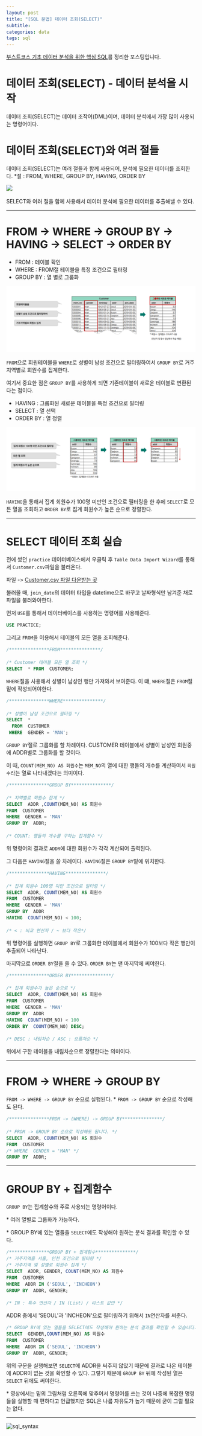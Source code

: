 ```yaml
---
layout: post
title: "[SQL 문법] 데이터 조회(SELECT)"
subtitle:
categories: data
tags: sql
---
```


[부스트코스 기초 데이터 분석을 위한 핵심 SQL](https://www.boostcourse.org/ds102/joinLectures/114920)를 정리한 포스팅입니다.

# 데이터 조회(SELECT) - 데이터 분석을 시작

데이터 조회(SELECT)는 데이터 조작어(DML)이며, 데이터 분석에서 가장 많이 사용되는 명령어이다.

# 데이터 조회(SELECT)와 여러 절들

데이터 조회(SELECT)는 여러 절들과 함께 사용되어, 분석에 필요한 데이터를 조회한다. \*절 : FROM, WHERE, GROUP BY, HAVING, ORDER BY

![](https://cphinf.pstatic.net/mooc/20210305_123/1614902771281ob4FP_PNG/image.PNG)

SELECT와 여러 절을 함께 사용해서 데이터 분석에 필요한 데이터를 추출해낼 수 있다.

---

# FROM -> WHERE -> GROUP BY -> HAVING -> SELECT -> ORDER BY

- FROM : 테이블 확인
- WHERE : FROM절 테이블을 특정 조건으로 필터링
- GROUP BY : 열 별로 그룹화

![from&where&group_by](/assets/img/posts/from&where&group_by.png)

`FROM`으로 회원테이블을 `WHERE`로 성별이 남성 조건으로 필터링하여서 `GROUP BY`로 거주지역별로 회원수를 집계한다.

여기서 중요한 점은 `GROUP BY`를 사용하게 되면 기존테이블이 새로운 테이블로 변환된다는 점이다.

- HAVING : 그룹화된 새로운 테이블을 특정 조건으로 필터링
- SELECT : 열 선택
- ORDER BY : 열 정렬

![having&select&order_by](/assets/img/posts/having&select&order_by.png)

`HAVING`을 통해서 집계 회원수가 100명 미만인 조건으로 필터링을 한 후에 `SELECT`로 모든 열을 조회하고 `ORDER BY`로 집계 회원수가 높은 순으로 정렬한다.

---

# SELECT 데이터 조회 실습

전에 썼던 `practice` 데이터베이스에서 우클릭 후 `Table Data Import Wizard`를 통해서 `Customer.csv`파일을 불러온다.

파일 -> [Customer.csv 파일 다운받는 곳](https://www.boostcourse.org/ds102/lecture/373356?isDesc=false)

불러올 때, `join_date`의 데이터 타입을 datetime으로 바꾸고 날짜형식만 남겨준 채로 파일을 불러와야한다.

먼저 `USE`를 통해서 데이터베이스를 사용하는 명령어를 사용해준다.

```sql
USE PRACTICE;
```

그리고 `FROM`을 이용해서 테이블의 모든 열을 조회해준다.

```sql
/***************FROM***************/

/* Customer 테이블 모든 열 조회 */
SELECT  * FROM  CUSTOMER;
```

`WHERE`절을 사용해서 성별이 남성인 행만 가져와서 보여준다. 이 떄, `WHERE`절은 `FROM`절 밑에 작성되어야한다.

```sql
/***************WHERE***************/

/* 성별이 남성 조건으로 필터링 */
SELECT  *
  FROM  CUSTOMER
 WHERE  GENDER = 'MAN';
```

`GROUP BY`절로 그룹화를 할 차례이다. CUSTOMER 테이블에서 성별이 남성인 회원중에 ADDR별로 그룹화를 할 것이다.

이 때, `COUNT(MEM_NO) AS 회원수`는 `MEM_NO`의 열에 대한 행들의 개수를 계산하여서 `회원수`라는 열로 나타내겠다는 의미이다.

```sql
/***************GROUP BY***************/

/* 지역별로 회원수 집계 */
SELECT  ADDR ,COUNT(MEM_NO) AS 회원수
FROM  CUSTOMER
WHERE  GENDER = 'MAN'
GROUP BY  ADDR;

/* COUNT: 행들의 개수를 구하는 집계함수 */
```

위 명령어의 결과로 `ADDR`에 대한 회원수가 각각 계산되어 출력된다.

그 다음은 `HAVING`절을 쓸 차례이다. `HAVING`절은 `GROUP BY`밑에 위치한다.

```sql
/***************HAVING***************/

/* 집계 회원수 100명 미만 조건으로 필터링 */
SELECT  ADDR, COUNT(MEM_NO) AS 회원수
FROM  CUSTOMER
WHERE  GENDER = 'MAN'
GROUP BY  ADDR
HAVING  COUNT(MEM_NO) < 100;

/* < : 비교 연산자 / ~ 보다 작은*/
```

위 명령어를 실행하면 `GROUP BY`로 그룹화한 테이블에서 회원수가 100보다 작은 행만이 추출되어 나타난다.

마지막으로 `ORDER BY`절을 쓸 수 있다. `ORDER BY`는 맨 마지막에 써야한다.

```sql
/***************ORDER BY***************/

/* 집계 회원수가 높은 순으로 */
SELECT  ADDR, COUNT(MEM_NO) AS 회원수
FROM  CUSTOMER
WHERE  GENDER = 'MAN'
GROUP BY  ADDR
HAVING  COUNT(MEM_NO) < 100
ORDER BY  COUNT(MEM_NO) DESC;

/* DESC : 내림차순 / ASC : 오름차순 */
```

위에서 구한 테이블을 내림차순으로 정렬한다는 의미이다.

---

# FROM -> WHERE -> GROUP BY

`FROM -> WHERE -> GROUP BY` 순으로 실행된다. \* `FROM -> GROUP BY` 순으로 작성해도 된다.

```sql
/***************FROM -> (WHERE) -> GROUP BY***************/

/* FROM -> GROUP BY 순으로 작성해도 됩니다. */
SELECT  ADDR, COUNT(MEM_NO) AS 회원수
FROM  CUSTOMER
/* WHERE  GENDER = 'MAN' */
GROUP BY  ADDR;
```

---

# GROUP BY + 집계함수

`GROUP BY`는 집계함수와 주로 사용되는 명령어이다.

\* 여러 열별로 그룹화가 가능하다.

\* GROUP BY에 있는 열들을 `SELECT`에도 작성해야 원하는 분석 결과를 확인할 수 있다.

```sql
/***************GROUP BY + 집계함수***************/
/* 거주지역을 서울, 인천 조건으로 필터링 */
/* 거주지역 및 성별로 회원수 집계 */
SELECT  ADDR, GENDER, COUNT(MEM_NO) AS 회원수
FROM  CUSTOMER
WHERE  ADDR IN ('SEOUL', 'INCHEON')
GROUP BY  ADDR, GENDER;

/* IN : 특수 연산자 / IN (List) / 리스트 값만 */
```

ADDR 중에서 'SEOUL'과 'INCHEON'으로 필터링하기 위해서 `IN`연산자를 써준다.

```sql
/* GROUP BY에 있는 열들을 SELECT에도 작성해야 원하는 분석 결과를 확인할 수 있습니다. */
SELECT  GENDER,COUNT(MEM_NO) AS 회원수
FROM  CUSTOMER
WHERE  ADDR IN ('SEOUL', 'INCHEON')
GROUP BY  ADDR, GENDER;
```

위의 구문을 실행해보면 `SELECT`에 ADDR을 써주지 않았기 때문에 결과로 나온 테이블에 ADDR이 없는 것을 확인할 수 있다. 그렇기 때문에 `GROUP BY` 뒤에 작성된 열은 `SELECT` 뒤에도 써야한다.

\* 영상에서는 밑의 그림처럼 오른쪽에 맞추어서 명령어를 쓰는 것이 나중에 복잡한 명령들을 실행할 때 편하다고 언급했지만 SQL은 나름 자유도가 높기 때문에 굳이 그럴 필요는 없다.

---

![sql_syntax](https://cphinf.pstatic.net/mooc/20210309_203/1615294811467eMg6V_PNG/_2.png)
